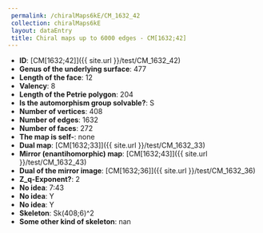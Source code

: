 ```yaml
--- 
 permalink: /chiralMaps6kE/CM_1632_42 
 collection: chiralMaps6kE
 layout: dataEntry
 title: Chiral maps up to 6000 edges - CM[1632;42]
---
```


- **ID**: [CM[1632;42]]({{ site.url }}/test/CM_1632_42)
- **Genus of the underlying surface**: 477
- **Length of the face**: 12
- **Valency**: 8
- **Length of the Petrie polygon**: 204
- **Is the automorphism group solvable?**: S
- **Number of vertices**: 408
- **Number of edges**: 1632
- **Number of faces**: 272
- **The map is self-**: none
- **Dual map**: [CM[1632;33]]({{ site.url }}/test/CM_1632_33)
- **Mirror (enantihomorphic) map**: [CM[1632;43]]({{ site.url }}/test/CM_1632_43)
- **Dual of the mirror image**: [CM[1632;36]]({{ site.url }}/test/CM_1632_36)
- **Z_q-Exponent?**: 2
- **No idea**:  7:43
- **No idea**: Y
- **No idea**: Y
- **Skeleton**: Sk(408;6)^2
- **Some other kind of skeleton**: nan

